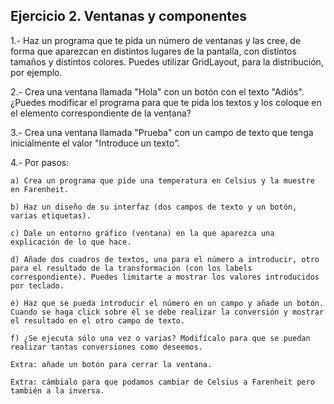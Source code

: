 ## Ejercicio 2. Ventanas y componentes

1.- Haz un programa que te pida un número de ventanas y las cree, de forma que aparezcan en distintos lugares de la pantalla, con distintos tamaños y distintos colores. Puedes utilizar GridLayout, para la distribución, por ejemplo.

2.- Crea una ventana llamada "Hola" con un botón con el texto "Adiós". ¿Puedes modificar el programa para que te pida los textos y los coloque en el elemento correspondiente de la ventana?

3.- Crea una ventana llamada "Prueba" con un campo de texto que tenga inicialmente el valor "Introduce un texto".

4.- Por pasos:

    a) Crea un programa que pide una temperatura en Celsius y la muestre en Farenheit.

    b) Haz un diseño de su interfaz (dos campos de texto y un botón, varias etiquetas).

    c) Dale un entorno gráfico (ventana) en la que aparezca una explicación de lo que hace.

    d) Añade dos cuadros de textos, una para el número a introducir, otro para el resultado de la transformación (con los labels correspondiente). Puedes limitarte a mostrar los valores introducidos por teclado.

    e) Haz que se pueda introducir el número en un campo y añade un botón. Cuando se haga click sobre él se debe realizar la conversión y mostrar el resultado en el otro campo de texto.

    f) ¿Se ejecuta sólo una vez o varias? Modifícalo para que se puedan realizar tantas conversiones como deseemos.

    Extra: añade un botón para cerrar la ventana.

    Extra: cámbialo para que podamos cambiar de Celsius a Farenheit pero también a la inversa.